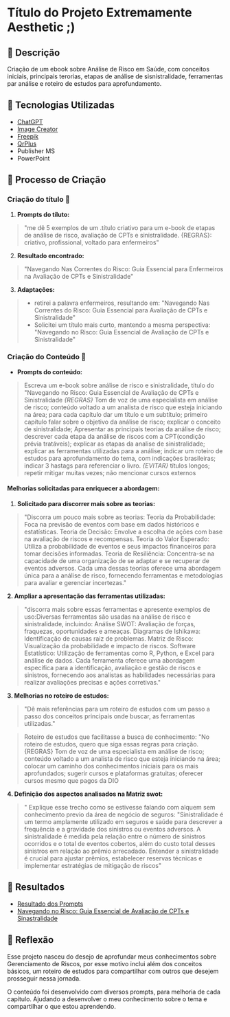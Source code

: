 # Título do Projeto Extremamente Aesthetic ;)

## 📒 Descrição

Criação de um ebook sobre Análise de Risco em Saúde, com conceitos iniciais, principais terorias, etapas de análise de sisnistralidade, ferramentas par análise e roteiro de estudos para aprofundamento.  

## 🤖 Tecnologias Utilizadas

- [ChatGPT](https://chatgpt.com/)
- [Image Creator](https://designer.microsoft.com/image-creator)
- [Freepik](https://br.freepik.com/)
- [QrPlus](https://pro.qrplus.com.br/)
- Publisher MS
- PowerPoint

## 🧐 Processo de Criação

### Criação do título :tophat:

1. **Prompts do tíluto:** 
>"me dê 5 exemplos de um .título criativo para um e-book de etapas de análise de risco, avaliação de CPTs  e sinistralidade. 
{REGRAS}: criativo, profissional, voltado para enfermeiros"

2. **Resultado encontrado:** 
>"Navegando Nas Correntes do Risco: Guia Essencial para Enfermeiros na Avaliação de CPTs e Sinistralidade"

3. **Adaptações:**

>- retirei a palavra enfermeiros, resultando em: "Navegando Nas Correntes do Risco: Guia Essencial para Avaliação de CPTs e Sinistralidade"
>- Solicitei um título mais curto, mantendo a mesma perspectiva: "Navegando no Risco: Guia Essencial de Avaliação de CPTs e Sinistralidade"

### Criação do Conteúdo :brain:

- **Prompts do conteúdo:**

>Escreva um e-book sobre análise de risco e sinistralidade, título do "Navegando no Risco: Guia Essencial de Avaliação de CPTs e Sinistralidade *{REGRAS}* Tom de voz de uma especialista em análise de risco; conteúdo voltado a um analista de risco que esteja iniciando na área; para cada capítulo dar um título e um subtítulo; primeiro capítulo falar sobre o objetivo da análise de risco; explicar o conceito de sinistralidade; Apresentar as principais teorias da análise de risco; descrever cada etapa da análise de riscos com a CPT(condição prévia tratáveis); explicar as etapas da analise de sinistralidade; explicar as ferramentas utilizadas para a análise; indicar um roteiro de estudos para aprofundamento do tema, com indicações brasileiras; indicar 3 hastags para referenciar o livro. *{EVITAR}* títulos longos; repetir mitigar muitas vezes; não mencionar cursos externos


#### Melhorias solicitadas para enriquecer a abordagem: 

 1. **Solicitado para discorrer mais sobre as teorias:** 
 >"Discorra um pouco mais sobre as teorias: Teoria da Probabilidade: Foca na previsão de eventos com base em dados históricos e estatísticas.
Teoria de Decisão: Envolve a escolha de ações com base na avaliação de riscos e recompensas.
Teoria do Valor Esperado: Utiliza a probabilidade de eventos e seus impactos financeiros para tomar decisões informadas.
Teoria de Resiliência: Concentra-se na capacidade de uma organização de se adaptar e se recuperar de eventos adversos.
Cada uma dessas teorias oferece uma abordagem única para a análise de risco, fornecendo ferramentas e metodologias para avaliar e gerenciar incertezas."

**2. Ampliar a apresentação das ferramentas utilizadas:** 
>"discorra mais sobre essas ferramentas e apresente exemplos de uso:Diversas ferramentas são usadas na análise de risco e sinistralidade, incluindo:
Análise SWOT: Avaliação de forças, fraquezas, oportunidades e ameaças.
Diagramas de Ishikawa: Identificação de causas raiz de problemas.
Matriz de Risco: Visualização da probabilidade e impacto de riscos.
Software Estatístico: Utilização de ferramentas como R, Python, e Excel para análise de dados.
Cada ferramenta oferece uma abordagem específica para a identificação, avaliação e gestão de riscos e sinistros, fornecendo aos analistas as habilidades necessárias para realizar avaliações precisas e ações corretivas."

**3. Melhorias no roteiro de estudos:**
>"Dê mais referências para um roteiro de estudos com um passo a passo dos conceitos principais onde buscar, as ferramentas utilizadas."

>Roteiro de estudos que facilitasse a busca de conhecimento: "No roteiro de estudos, quero que siga essas regras para criação. {REGRAS} Tom de voz de uma especialista em análise de risco; conteúdo voltado a um analista de risco que esteja iniciando na área; colocar um caminho dos conhecimentos iniciais para os mais aprofundados; sugerir cursos e plataformas gratuitas; oferecer cursos mesmo que pagos da DIO


**4. Definição dos aspectos analisados na Matriz swot:**
>" Explique esse trecho como se estivesse falando com alquem sem conhecimento previo da área de negócio de seguros: "Sinistralidade é um termo amplamente utilizado em seguros e saúde para descrever a frequência e a gravidade dos sinistros ou eventos adversos. A sinistralidade é medida pela relação entre o número de sinistros ocorridos e o total de eventos cobertos, além do custo total desses sinistros em relação ao prêmio arrecadado. Entender a sinistralidade é crucial para ajustar prêmios, estabelecer reservas técnicas e implementar estratégias de mitigação de riscos"
 
## 🚀 Resultados
- [Resultado dos Prompts](https://github.com/gabistorres85/natura_fakenatty/blob/main/conteudo_ebook.md)
- [Navegando no Risco: Guia Essencial de Avaliação de CPTs e Sinastralidade](ebook_projeto.pdf)

## 💭 Reflexão

Esse projeto nasceu do desejo de aprofundar meus conhecimentos sobre Gerenciamento de Riscos, por esse motivo inclui além dos conceitos básicos, um roteiro de estudos para compartilhar com outros que desejem prosseguir nessa jornada.

O conteúdo foi desenvolvido com diversos prompts, para melhoria de cada capítulo. Ajudando a desenvolver o meu conhecimento sobre o tema e compartilhar o que estou aprendendo.